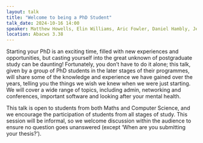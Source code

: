 ```yaml
---
layout: talk
title: "Welcome to being a PhD Student"
talk_date: 2024-10-16 14:00
speaker: Matthew Howells, Elin Williams, Aric Fowler, Daniel Hambly, Jenny Highfield and Rhys James.
location: Abacws 3.38
---
```

Starting your PhD is an exciting time, filled with new experiences and opportunities, but casting yourself into the great unknown of postgraduate study can be daunting! Fortunately, you don’t have to do it alone; this talk, given by a group of PhD students in the later stages of their programmes, will share some of the knowledge and experience we have gained over the years, telling you the things we wish we knew when we were just starting. We will cover a wide range of topics, including admin, networking and conferences, important software and looking after your mental health.

This talk is open to students from both Maths and Computer Science, and we encourage the participation of students from all stages of study. This session will be informal, so we welcome discussion within the audience to ensure no question goes unanswered (except ‘When are you submitting your thesis?’).
